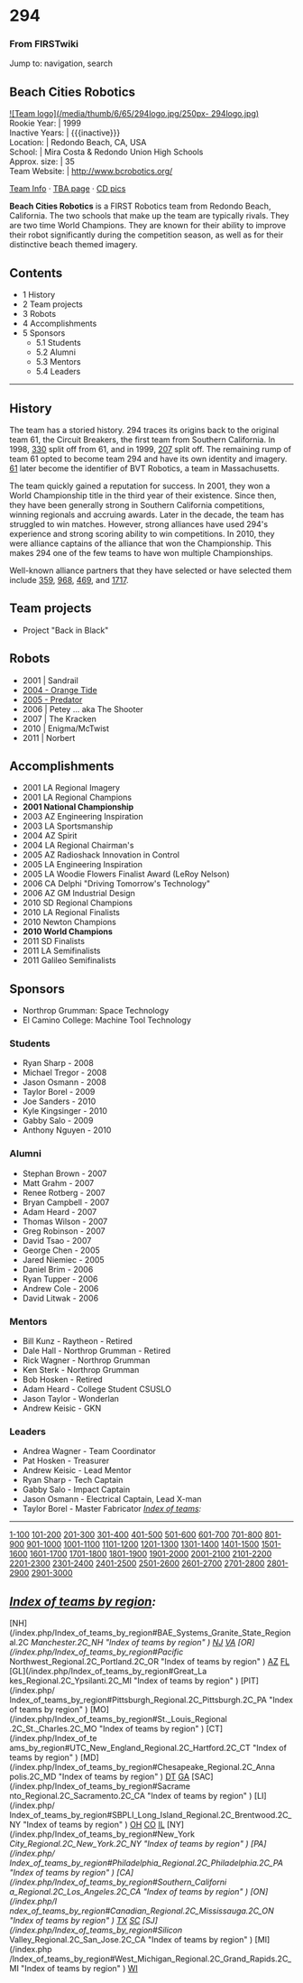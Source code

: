 
# 294

### From FIRSTwiki

Jump to: navigation, search

Beach Cities Robotics  
---  
[![Team logo](/media/thumb/6/65/294logo.jpg/250px-
294logo.jpg)](/index.php/Image:294logo.jpg "Team logo" )  
Rookie Year: | 1999  
Inactive Years: | {{{inactive}}}  
Location: | Redondo Beach, CA, USA  
School: | Mira Costa &amp; Redondo Union High Schools  
Approx. size: | 35  
Team Website: | <http://www.bcrobotics.org/>  
  
[Team Info](http://frclinks.appspot.com/t/294
"http://frclinks.appspot.com/t/294" ) · [TBA
page](http://www.thebluealliance.com/team/294
"http://www.thebluealliance.com/team/294" ) · [CD
pics](http://www.chiefdelphi.com/media/photos/tags/frc294
"http://www.chiefdelphi.com/media/photos/tags/frc294" )  
  
**Beach Cities Robotics** is a FIRST Robotics team from Redondo Beach, California. The two schools that make up the team are typically rivals. They are two time World Champions. They are known for their ability to improve their robot significantly during the competition season, as well as for their distinctive beach themed imagery. 

## Contents

  * 1 History
  * 2 Team projects
  * 3 Robots
  * 4 Accomplishments
  * 5 Sponsors
    * 5.1 Students
    * 5.2 Alumni
    * 5.3 Mentors
    * 5.4 Leaders  
---  
  

## History

The team has a storied history. 294 traces its origins back to the original
team 61, the Circuit Breakers, the first team from Southern California. In
1998, [330](/index.php/330 "330" ) split off from 61, and in 1999,
[207](/index.php/207 "207" ) split off. The remaining rump of team 61 opted to
become team 294 and have its own identity and imagery. [61](/index.php/61 "61"
) later become the identifier of BVT Robotics, a team in Massachusetts.

The team quickly gained a reputation for success. In 2001, they won a World
Championship title in the third year of their existence. Since then, they have
been generally strong in Southern California competitions, winning regionals
and accruing awards. Later in the decade, the team has struggled to win
matches. However, strong alliances have used 294's experience and strong
scoring ability to win competitions. In 2010, they were alliance captains of
the alliance that won the Championship. This makes 294 one of the few teams to
have won multiple Championships.

Well-known alliance partners that they have selected or have selected them
include [359](/index.php/359 "359" ), [968](/index.php/968 "968" ),
[469](/index.php/469 "469" ), and [1717](/index.php/1717 "1717" ).


## Team projects

  * Project "Back in Black" 


## Robots

  * 2001 | Sandrail 
  * [2004 - Orange Tide](/index.php/Orange_Tide_%28294%29 "Orange Tide \(294\)" )
  * [2005 - Predator](/index.php/Predator_%28294%29 "Predator \(294\)" )
  * 2006 | Petey ... aka The Shooter 
  * 2007 | The Kracken 
  * 2010 | Enigma/McTwist 
  * 2011 | Norbert 


## Accomplishments

  * 2001 LA Regional Imagery 
  * 2001 LA Regional Champions 
  * **2001 National Championship**
  * 2003 AZ Engineering Inspiration 
  * 2003 LA Sportsmanship 
  * 2004 AZ Spirit 
  * 2004 LA Regional Chairman's 
  * 2005 AZ Radioshack Innovation in Control 
  * 2005 LA Engineering Inspiration 
  * 2005 LA Woodie Flowers Finalist Award (LeRoy Nelson) 
  * 2006 CA Delphi "Driving Tomorrow's Technology" 
  * 2006 AZ GM Industrial Design 
  * 2010 SD Regional Champions 
  * 2010 LA Regional Finalists 
  * 2010 Newton Champions 
  * **2010 World Champions**
  * 2011 SD Finalists 
  * 2011 LA Semifinalists 
  * 2011 Galileo Semifinalists 


## Sponsors

  * Northrop Grumman: Space Technology 
  * El Camino College: Machine Tool Technology 

  


### Students

  * Ryan Sharp - 2008 
  * Michael Tregor - 2008 
  * Jason Osmann - 2008 
  * Taylor Borel - 2009 
  * Joe Sanders - 2010 
  * Kyle Kingsinger - 2010 
  * Gabby Salo - 2009 
  * Anthony Nguyen - 2010 


### Alumni

  * Stephan Brown - 2007 
  * Matt Grahm - 2007 
  * Renee Rotberg - 2007 
  * Bryan Campbell - 2007 
  * Adam Heard - 2007 
  * Thomas Wilson - 2007 
  * Greg Robinson - 2007 
  * David Tsao - 2007 
  * George Chen - 2005 
  * Jared Niemiec - 2005 
  * Daniel Brim - 2006 
  * Ryan Tupper - 2006 
  * Andrew Cole - 2006 
  * David Litwak - 2006 


### Mentors

  * Bill Kunz - Raytheon - Retired 
  * Dale Hall - Northrop Grumman - Retired 
  * Rick Wagner - Northrop Grumman 
  * Ken Sterk - Northrop Grumman 
  * Bob Hosken - Retired 
  * Adam Heard - College Student CSUSLO 
  * Jason Taylor - Wonderlan 
  * Andrew Keisic - GKN 


### Leaders

  * Andrea Wagner - Team Coordinator 
  * Pat Hosken - Treasurer 
  * Andrew Keisic - Lead Mentor 
  * Ryan Sharp - Tech Captain 
  * Gabby Salo - Impact Captain 
  * Jason Osmann - Electrical Captain, Lead X-man 
  * Taylor Borel - Master Fabricator 
_[Index of teams](/index.php/Index_of_teams "Index of teams" ):_  
---  
  
[1-100](/index.php/Index_of_teams#1-100 "Index of teams" )
[101-200](/index.php/Index_of_teams#101-200 "Index of teams" )
[201-300](/index.php/Index_of_teams#201-300 "Index of teams" )
[301-400](/index.php/Index_of_teams#301-400 "Index of teams" )
[401-500](/index.php/Index_of_teams#401-500 "Index of teams" )
[501-600](/index.php/Index_of_teams#501-600 "Index of teams" )
[601-700](/index.php/Index_of_teams#601-700 "Index of teams" )
[701-800](/index.php/Index_of_teams#701-800 "Index of teams" )
[801-900](/index.php/Index_of_teams#801-900 "Index of teams" )
[901-1000](/index.php/Index_of_teams#901-1000 "Index of teams" )
[1001-1100](/index.php/Index_of_teams#1001-1100 "Index of teams" )
[1101-1200](/index.php/Index_of_teams#1101-1200 "Index of teams" )
[1201-1300](/index.php/Index_of_teams#1201-1300 "Index of teams" )
[1301-1400](/index.php/Index_of_teams#1301-1400 "Index of teams" )
[1401-1500](/index.php/Index_of_teams#1401-1500 "Index of teams" )
[1501-1600](/index.php/Index_of_teams#1501-1600 "Index of teams" )
[1601-1700](/index.php/Index_of_teams#1601-1700 "Index of teams" )
[1701-1800](/index.php/Index_of_teams#1701-1800 "Index of teams" )
[1801-1900](/index.php/Index_of_teams#1801-1900 "Index of teams" )
[1901-2000](/index.php/Index_of_teams#1901-2000 "Index of teams" )
[2001-2100](/index.php/Index_of_teams#2001-2100 "Index of teams" )
[2101-2200](/index.php/Index_of_teams#2101-2200 "Index of teams" )
[2201-2300](/index.php/Index_of_teams#2201-2300 "Index of teams" )
[2301-2400](/index.php/Index_of_teams#2301-2400 "Index of teams" )
[2401-2500](/index.php/Index_of_teams#2401-2500 "Index of teams" )
[2501-2600](/index.php/Index_of_teams#2501-2600 "Index of teams" )
[2601-2700](/index.php/Index_of_teams#2601-2700 "Index of teams" )
[2701-2800](/index.php/Index_of_teams#2701-2800 "Index of teams" )
[2801-2900](/index.php/Index_of_teams#2801-2900 "Index of teams" )
[2901-3000](/index.php/Index_of_teams#2901-3000 "Index of teams" )  
  
_[Index of teams by region](/index.php/Index_of_teams_by_region "Index of
teams by region" ):_  
---  
  
[NH](/index.php/Index_of_teams_by_region#BAE_Systems_Granite_State_Regional.2C
_Manchester.2C_NH "Index of teams by region" )
[NJ](/index.php/Index_of_teams_by_region#New_Jersey_Regional.2C_Trenton.2C_NJ
"Index of teams by region" )
[VA](/index.php/Index_of_teams_by_region#NASA.2FVCU_Regional.2C_Richmond.2C_VA
"Index of teams by region" ) [OR](/index.php/Index_of_teams_by_region#Pacific_
Northwest_Regional.2C_Portland.2C_OR "Index of teams by region" )
[AZ](/index.php/Index_of_teams_by_region#Arizona_Regional.2C_Phoenix.2C_AZ
"Index of teams by region" )
[FL](/index.php/Index_of_teams_by_region#Florida_Regional.2C_Orlando.2C_FL
"Index of teams by region" ) [GL](/index.php/Index_of_teams_by_region#Great_La
kes_Regional.2C_Ypsilanti.2C_MI "Index of teams by region" ) [PIT](/index.php/
Index_of_teams_by_region#Pittsburgh_Regional.2C_Pittsburgh.2C_PA "Index of
teams by region" ) [MO](/index.php/Index_of_teams_by_region#St._Louis_Regional
.2C_St._Charles.2C_MO "Index of teams by region" ) [CT](/index.php/Index_of_te
ams_by_region#UTC_New_England_Regional.2C_Hartford.2C_CT "Index of teams by
region" ) [MD](/index.php/Index_of_teams_by_region#Chesapeake_Regional.2C_Anna
polis.2C_MD "Index of teams by region" )
[DT](/index.php/Index_of_teams_by_region#Detroit_Regional.2C_Detroit.2C_MI
"Index of teams by region" )
[GA](/index.php/Index_of_teams_by_region#Peachtree_Regional.2C_Duluth.2C_GA
"Index of teams by region" ) [SAC](/index.php/Index_of_teams_by_region#Sacrame
nto_Regional.2C_Sacramento.2C_CA "Index of teams by region" ) [LI](/index.php/
Index_of_teams_by_region#SBPLI_Long_Island_Regional.2C_Brentwood.2C_NY "Index
of teams by region" )
[OH](/index.php/Index_of_teams_by_region#Buckeye_Regional.2C_Cleveland.2C_OH
"Index of teams by region" )
[CO](/index.php/Index_of_teams_by_region#Colorado_Regional.2C_Denver.2C_CO
"Index of teams by region" )
[IL](/index.php/Index_of_teams_by_region#Midwest_Regional.2C_Evanston.2C_IL
"Index of teams by region" ) [NY](/index.php/Index_of_teams_by_region#New_York
_City_Regional.2C_New_York.2C_NY "Index of teams by region" ) [PA](/index.php/
Index_of_teams_by_region#Philadelphia_Regional.2C_Philadelphia.2C_PA "Index of
teams by region" ) [CA](/index.php/Index_of_teams_by_region#Southern_Californi
a_Regional.2C_Los_Angeles.2C_CA "Index of teams by region" ) [ON](/index.php/I
ndex_of_teams_by_region#Canadian_Regional.2C_Mississauga.2C_ON "Index of teams
by region" )
[TX](/index.php/Index_of_teams_by_region#Lone_Star_Regional.2C_Houston.2C_TX
"Index of teams by region" )
[SC](/index.php/Index_of_teams_by_region#Palmetto_Regional.2C_Columbia.2C_SC
"Index of teams by region" ) [SJ](/index.php/Index_of_teams_by_region#Silicon_
Valley_Regional.2C_San_Jose.2C_CA "Index of teams by region" ) [MI](/index.php
/Index_of_teams_by_region#West_Michigan_Regional.2C_Grand_Rapids.2C_MI "Index
of teams by region" )
[WI](/index.php/Index_of_teams_by_region#Wisconsin_Regional.2C_Milwaukee.2C_WI
"Index of teams by region" )  
  
